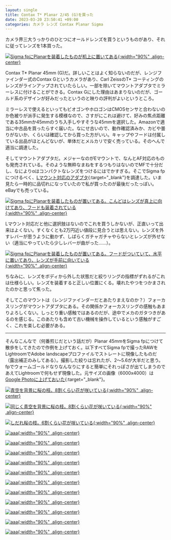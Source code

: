```yaml
---
layout: single
title: Contax T* Planar 2/45 (G)を買った
date: 2023-03-20 23:50:41 +09:00
categories: カメラ レンズ Contax Planar Sigma
---
```


カメラ界三大うっかりのひとつにオールドレンズを買うというものがあり、それに従ってレンズを1本買った。

[![Sigma fpにPlanarを装着したものが机上に置いてある](/assets/images/posts/20230320232349-N0104300.webp){:width="90%" .align-center} ](/assets/images/posts/20230320232349-N0104300.webp)

Contax T* Planar 45mm (G)だ。詳しいことはよく知らないのだが、レンジファインダー式のContax Gというカメラがあり、Carl ZeissのT* コーティングのレンズがラインアップされていたらしい。一部を除いてマウントアダプタでミラーレスに付けることができる。Contax Gにした理由はあまりないのだが、ゴールド系のデザインが好みだったというのと映りの評判がよいというところ。

ミラーレスで使えるといってもビオゴンやホロゴンはCMOSセンサと合わないのか色被りが派手に発生する模様なので、さすがにこれは避けて、好みの焦点距離である35mmか45mmのうち入手しやすそうな45mmを選択した。Amazonで適当に中古品を買ったらすぐ届いた。なにせ古いので、動作確認済みか、カビや曇りがないか、くらいは確認してから買った方がいい。キャップやフードは付属している出品がほとんどないが、単体だとメルカリで安く売っている。そのへんで適当に調達した。

そしてマウントアダプタだ。メジャーなのがEマウントで、なんとAF対応のものも発売されている。そのような無粋なまねをするつもりはないのでMFで十分だし、なによりαはコンパクトなレンズをつけるにはでかすぎる。そこでSigma fpにつけるべく、[Lマウント対応のアダプタ](https://www.bhphotovideo.com/c/product/1542182-REG/kipon_contax_g_l_lens_mount_adapter_for.html){:target="_blank"}を調達した。いま見たら一時的に品切れになっていたので私が買ったのが最後だったっぽい。eBayでも売っている。

[![Sigma fpにPlanarを装着したものが置いてある。こんどはレンズが真上に向けてあり、フードも装着されている](/assets/images/posts/20230320232516-N0104308.webp){:width="90%" .align-center} ](/assets/images/posts/20230320232516-N0104308.webp)

Lマウント対応だと他に選択肢はないのでこれを買うしかないが、正直いって出来はよくない。すくなくとも2万円近い値段に見合うとは思えない。レンズを外すレバーが思うように動かず、しばらくガチャガチャやらないとレンズが外せない（適当にやっていたら少しレバーが曲がった……）。


[![Sigma fpにPlanarを装着したものが置いてある。フードがついていて、水平に置いてあり、レンズが手前に向いている](/assets/images/posts/20230320232726-N0104316.webp){:width="90%" .align-center} ](/assets/images/posts/20230320232726-N0104316.webp)

ちなみに、レンズをボディから外した状態だと絞りリングの指標がずれるがこれは仕様らしい。レンズを装着すると正しい位置にくる。壊れたやつをつかまされたのかと思って焦った。

そしてこのマウントは（レンジファインダーだとあたりまえなのか？）フォーカスリングがマウントアダプタにある。その関係かフォーカスリングの感触もあまりよろしくない。しっとり重い感触ではあるのだが、途中でメカのガタつきがあるのを感じる。このあたりも含めて古い機械を操作しているという感触がすごく、これを楽しむ必要がある。

----

そんなこんなで（何番煎じだという話だが）Planar 45mmをSigma fpにつけて散歩をしてきたので作例を上げておく。以下すべてSigma fpで撮ったRAWをLightroomでAdobe landscapeプロファイルでストレートに現像したものだ（露出補正のみしてある）。撮影した絞りは忘れたが、2～5.6が大半だと思う。fpでウォームゴールドなりなんなりにすると簡単にそれっぽさが出てしまうのであえてLightroomで何もせず現像した。元サイズの画像（6000x4000）は[Google Photoに上げておいた](https://photos.app.goo.gl/ZMgnWMS8usxDniex7){:target="_blank"}。


[![青空を背景に桜の枝。8割くらい花が咲いている](/assets/images/posts/20230320142603-SDIM4289.webp){:width="90%" .align-center} ](/assets/images/posts/20230320142603-SDIM4289.webp)


[![同じく青空を背景に桜の枝。8割くらい花が咲いている](/assets/images/posts/20230320142807-SDIM4296.webp){:width="90%" .align-center} ](/assets/images/posts/20230320142807-SDIM4296.webp)

[![しだれ桜の枝。6割くらい花が咲いている](/assets/images/posts/20230320143511-SDIM4309.webp){:width="90%" .align-center} ](/assets/images/posts/20230320143511-SDIM4309.webp)

[![aaa](/assets/images/posts/20230320143618-SDIM4313.webp){:width="90%" .align-center} ](/assets/images/posts/20230320143618-SDIM4313.webp)

[![aaa](/assets/images/posts/20230320144316-SDIM4339.webp){:width="90%" .align-center} ](/assets/images/posts/20230320144316-SDIM4339.webp)

[![aaa](/assets/images/posts/20230320144447-SDIM4347.webp){:width="90%" .align-center} ](/assets/images/posts/20230320144447-SDIM4347.webp)

[![aaa](/assets/images/posts/20230320144537-SDIM4349.webp){:width="90%" .align-center} ](/assets/images/posts/20230320144537-SDIM4349.webp)

[![aaa](/assets/images/posts/20230320144737-SDIM4358.webp){:width="90%" .align-center} ](/assets/images/posts/20230320144737-SDIM4358.webp)

[![aaa](/assets/images/posts/20230320144805-SDIM4360.webp){:width="90%" .align-center} ](/assets/images/posts/20230320144805-SDIM4360.webp)

[![aaa](/assets/images/posts/20230320145732-SDIM4381.webp){:width="90%" .align-center} ](/assets/images/posts/20230320145732-SDIM4381.webp)

[![aaa](/assets/images/posts/20230320145826-SDIM4387.webp){:width="90%" .align-center} ](/assets/images/posts/20230320145826-SDIM4387.webp)

[![aaa](/assets/images/posts/20230320145857-SDIM4389.webp){:width="90%" .align-center} ](/assets/images/posts/20230320145857-SDIM4389.webp)

[![aaa](/assets/images/posts/20230320150835-SDIM4399.webp){:width="90%" .align-center} ](/assets/images/posts/20230320150835-SDIM4399.webp)

[![aaa](/assets/images/posts/20230320160439-SDIM4413.webp){:width="90%" .align-center} ](/assets/images/posts/20230320160439-SDIM4413.webp)



